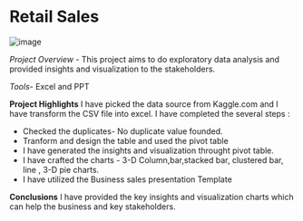 
# Retail Sales 

![image](https://github.com/user-attachments/assets/d60d48f6-af18-44ba-84ec-53293d419cc8)










*Project Overview* - This project aims to do exploratory data analysis and provided insights and visualization to the stakeholders.

*Tools*- Excel and PPT

**Project Highlights**
I have picked the data source from Kaggle.com and I have transform the CSV file into excel.
I have completed the several steps :
- Checked the duplicates- No duplicate value founded.
- Tranform and design the table and used the pivot table
- I have generated the insights and visualization throught pivot table.
- I have crafted the charts - 3-D Column,bar,stacked bar, clustered bar, line , 3-D pie charts.
- I have utilized the Business sales presentation Template
  
**Conclusions**
I have provided the key insights and visualization charts which can help the business and key stakeholders.

